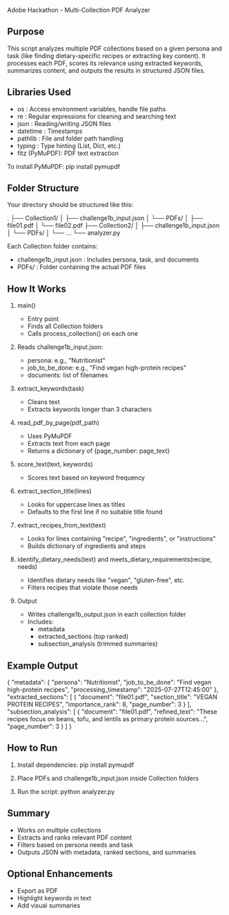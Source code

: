 Adobe Hackathon - Multi-Collection PDF Analyzer

Purpose
-------
This script analyzes multiple PDF collections based on a given persona and task (like finding dietary-specific recipes or extracting key content). It processes each PDF, scores its relevance using extracted keywords, summarizes content, and outputs the results in structured JSON files.

Libraries Used
--------------
- os        : Access environment variables, handle file paths
- re        : Regular expressions for cleaning and searching text
- json      : Reading/writing JSON files
- datetime  : Timestamps
- pathlib   : File and folder path handling
- typing    : Type hinting (List, Dict, etc.)
- fitz (PyMuPDF): PDF text extraction

To install PyMuPDF:
    pip install pymupdf

Folder Structure
----------------
Your directory should be structured like this:

.
├── Collection1/
│   ├── challenge1b_input.json
│   └── PDFs/
│       ├── file01.pdf
│       └── file02.pdf
├── Collection2/
│   ├── challenge1b_input.json
│   └── PDFs/
│       └── ...
└── analyzer.py

Each Collection folder contains:
- challenge1b_input.json : Includes persona, task, and documents
- PDFs/ : Folder containing the actual PDF files

How It Works
------------
1. main()
   - Entry point
   - Finds all Collection folders
   - Calls process_collection() on each one

2. Reads challenge1b_input.json:
   - persona: e.g., "Nutritionist"
   - job_to_be_done: e.g., "Find vegan high-protein recipes"
   - documents: list of filenames

3. extract_keywords(task)
   - Cleans text
   - Extracts keywords longer than 3 characters

4. read_pdf_by_page(pdf_path)
   - Uses PyMuPDF
   - Extracts text from each page
   - Returns a dictionary of {page_number: page_text}

5. score_text(text, keywords)
   - Scores text based on keyword frequency

6. extract_section_title(lines)
   - Looks for uppercase lines as titles
   - Defaults to the first line if no suitable title found

7. extract_recipes_from_text(text)
   - Looks for lines containing "recipe", "ingredients", or "instructions"
   - Builds dictionary of ingredients and steps

8. identify_dietary_needs(text) and meets_dietary_requirements(recipe, needs)
   - Identifies dietary needs like "vegan", "gluten-free", etc.
   - Filters recipes that violate those needs

9. Output
   - Writes challenge1b_output.json in each collection folder
   - Includes:
       - metadata
       - extracted_sections (top ranked)
       - subsection_analysis (trimmed summaries)

Example Output
--------------
{
  "metadata": {
    "persona": "Nutritionist",
    "job_to_be_done": "Find vegan high-protein recipes",
    "processing_timestamp": "2025-07-27T12:45:00"
  },
  "extracted_sections": [
    {
      "document": "file01.pdf",
      "section_title": "VEGAN PROTEIN RECIPES",
      "importance_rank": 8,
      "page_number": 3
    }
  ],
  "subsection_analysis": [
    {
      "document": "file01.pdf",
      "refined_text": "These recipes focus on beans, tofu, and lentils as primary protein sources...",
      "page_number": 3
    }
  ]
}

How to Run
----------
1. Install dependencies:
    pip install pymupdf

2. Place PDFs and challenge1b_input.json inside Collection folders

3. Run the script:
    python analyzer.py

Summary
-------
- Works on multiple collections
- Extracts and ranks relevant PDF content
- Filters based on persona needs and task
- Outputs JSON with metadata, ranked sections, and summaries

Optional Enhancements
---------------------
- Export as PDF
- Highlight keywords in text
- Add visual summaries
